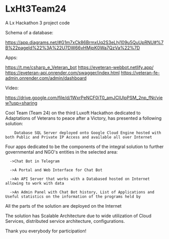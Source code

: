 # LxHt3Team24

A Lx Hackathon 3 project code 

Schema of a database:

https://app.diagrams.net/#G1m7xCk86BrmxUq2S3eLhj109u5QuUpRNU#%7B%22pageId%22%3A%22U7DW66vHMjpK0Wa7QzVa%22%7D


Apps:

https://t.me/csharp_e_Veteran_bot
https://eveteran-webbot.netlify.app/
https://eveteran-api.onrender.com/swagger/index.html
https://veteran-fe-admin.onrender.com/admin/dashboard

Video:

https://drive.google.com/file/d/1WxrPeNCF0iT0_amJCIUlpPSM_2np_fNr/view?usp=sharing

Cool Team (Team 24) on the third Luxoft Hackathon dedicated to Adaptations of Veterans to peace after a Victory, has presented a following solution:

        Database SQL Server deployed onto Google Cloud Engine hosted with both Public and Private IP Access and available all over Internet

Four apps dedicated to be the components of the integral solution to further governmental and NGO's entities in the selected area:


  
      ->Chat Bot in Telegram
      
      ->A Portal and Web Interface for Chat Bot
      
      ->An API Server that works with a Databased hosted on Internet allowing to work with data
      
      ->An Admin Panel with Chat Bot history, List of Applications and Useful statistics on the information of the programs held by



All the parts of the solution are deployed on the Internet

The solution has Scalable Architecture due to wide utilization of Cloud Services, distributed service architecture, configurations.

Thank you everybody for participation!
